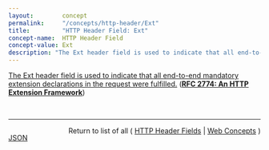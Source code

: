```yaml
---
layout:        concept
permalink:     "/concepts/http-header/Ext"
title:         "HTTP Header Field: Ext"
concept-name:  HTTP Header Field
concept-value: Ext
description: "The Ext header field is used to indicate that all end-to-end mandatory extension declarations in the request were fulfilled."
---
```


[The Ext header field is used to indicate that all end-to-end mandatory extension declarations in the request were fulfilled.](http://tools.ietf.org/html/rfc2774#section-4.3 "Read documentation for HTTP Header Field &#34;Ext&#34;") (**[RFC 2774: An HTTP Extension Framework](/specs/IETF/RFC/2774 "A wide range of applications have proposed various extensions of the HTTP protocol. Current efforts span an enormous range, including distributed authoring, collaboration, printing, and remote procedure call mechanisms. These HTTP extensions are not coordinated, since there has been no standard framework for defining extensions and thus, separation of concerns. This document describes a generic extension mechanism for HTTP, which is designed to address the tension between private agreement and public specification and to accommodate extension of applications using HTTP clients, servers, and proxies. The proposal associates each extension with a globally unique identifier, and uses HTTP header fields to carry the extension identifier and related information between the parties involved in the extended communication.")**)

<br/>
<hr/>

<p style="float : left"><a href="./Ext.json" title="JSON representing this particular Web Concept value">JSON</a></p>
<p style="text-align: right">Return to list of all ( <a href="../http-header/">HTTP Header Fields</a> | <a href="../">Web Concepts</a> )</p>
